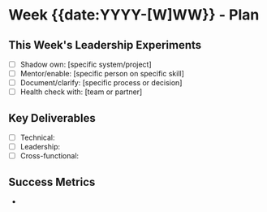 # Week {{date:YYYY-[W]WW}} - Plan

## This Week's Leadership Experiments
- [ ] Shadow own: [specific system/project]
- [ ] Mentor/enable: [specific person on specific skill]
- [ ] Document/clarify: [specific process or decision]
- [ ] Health check with: [team or partner]

## Key Deliverables
- [ ] Technical: 
- [ ] Leadership: 
- [ ] Cross-functional: 

## Success Metrics
<!-- How will I know this was a good week? -->
-